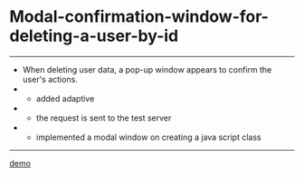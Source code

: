 # Modal-confirmation-window-for-deleting-a-user-by-id
-------------------------
* When deleting user data, a pop-up window appears to confirm the user's actions.
* * added adaptive
* * the request is sent to the test server
* * implemented a modal window on creating a java script class
_________
[demo](https://savelevaonclick.github.io/Modal-confirmation-window-for-deleting-a-user-by-id/)
